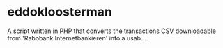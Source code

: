 # eddokloosterman
A script written in PHP that converts the transactions CSV downloadable from 'Rabobank Internetbankieren' into a usab…
